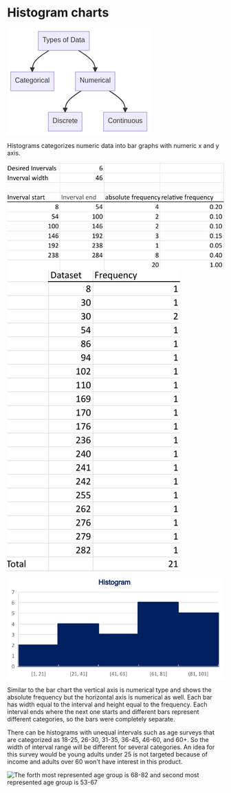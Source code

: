 # Histogram charts

![](../../../.gitbook/assets/mermaid-diagram-20220619220724.png)

Histograms categorizes numeric data into bar graphs with numeric x and y axis.&#x20;

![](<../../../.gitbook/assets/Screenshot 2022-07-01 4.39.24 PM.png>) ![](<../../../.gitbook/assets/Screenshot 2022-07-01 4.39.00 PM.png>)

![](<../../../.gitbook/assets/Screenshot 2022-07-01 4.43.10 PM.png>)



Similar to the bar chart the vertical axis is numerical type and shows the absolute frequency but the horizontal axis is numerical as well. Each bar has width equal to the interval and height equal to the frequency. Each interval ends where the next one starts and different bars represent different categories, so the bars were completely separate.&#x20;



There can be histograms with unequal intervals such as age surveys that are categorized as 18-25, 26-30, 31-35, 36-45, 46-60, and 60+. So the width of interval range will be different for several categories. An idea for this survey would be young adults under 25 is not targeted because of income and adults over 60 won't have interest in this product.&#x20;

![The forth most represented age group is 68-82 and second most represented age group is 53-67](../../../.gitbook/assets/2018-11-22\_10-21-20-9e416475676faff2e6326c38451fe98c.png)






